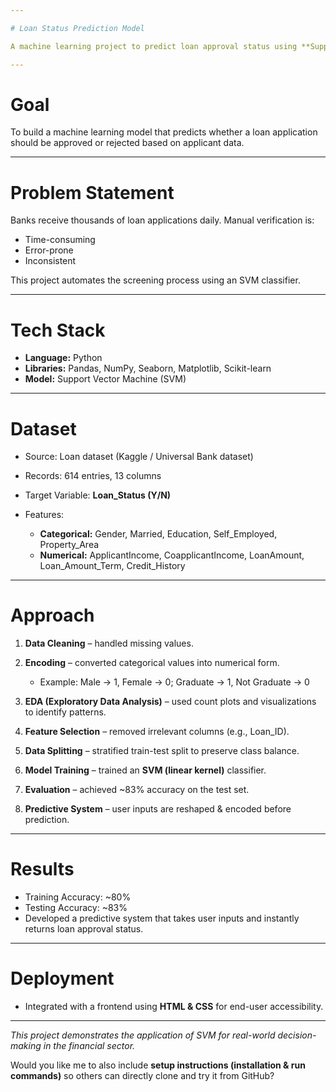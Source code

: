 ```yaml
---

# Loan Status Prediction Model

A machine learning project to predict loan approval status using **Support Vector Machines (SVM)** in Python. The model analyzes applicant details to automate decision-making for banks, reducing manual effort and improving consistency.

---
```


# Goal

To build a machine learning model that predicts whether a loan application should be approved or rejected based on applicant data.

---

# Problem Statement

Banks receive thousands of loan applications daily. Manual verification is:

* Time-consuming
* Error-prone
* Inconsistent

This project automates the screening process using an SVM classifier.

---

# Tech Stack

* **Language:** Python
* **Libraries:** Pandas, NumPy, Seaborn, Matplotlib, Scikit-learn
* **Model:** Support Vector Machine (SVM)

---

# Dataset

* Source: Loan dataset (Kaggle / Universal Bank dataset)
* Records: 614 entries, 13 columns
* Target Variable: **Loan\_Status (Y/N)**
* Features:

  * **Categorical:** Gender, Married, Education, Self\_Employed, Property\_Area
  * **Numerical:** ApplicantIncome, CoapplicantIncome, LoanAmount, Loan\_Amount\_Term, Credit\_History

---

# Approach

1. **Data Cleaning** – handled missing values.
2. **Encoding** – converted categorical values into numerical form.

   * Example: Male → 1, Female → 0; Graduate → 1, Not Graduate → 0
3. **EDA (Exploratory Data Analysis)** – used count plots and visualizations to identify patterns.
4. **Feature Selection** – removed irrelevant columns (e.g., Loan\_ID).
5. **Data Splitting** – stratified train-test split to preserve class balance.
6. **Model Training** – trained an **SVM (linear kernel)** classifier.
7. **Evaluation** – achieved \~83% accuracy on the test set.
8. **Predictive System** – user inputs are reshaped & encoded before prediction.

---

# Results

* Training Accuracy: \~80%
* Testing Accuracy: \~83%
* Developed a predictive system that takes user inputs and instantly returns loan approval status.

---

# Deployment

* Integrated with a frontend using **HTML & CSS** for end-user accessibility.
  
---
*This project demonstrates the application of SVM for real-world decision-making in the financial sector.*


Would you like me to also include **setup instructions (installation & run commands)** so others can directly clone and try it from GitHub?
